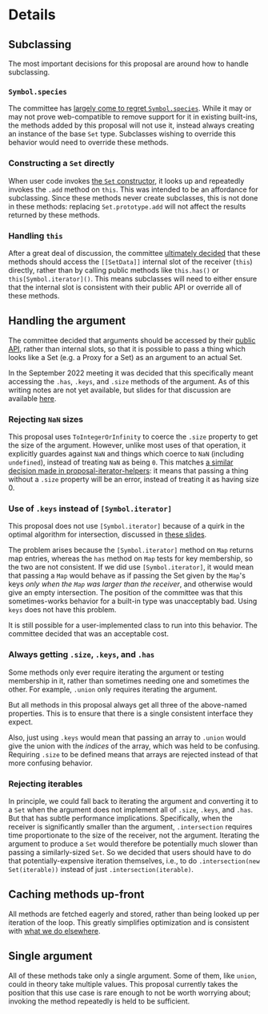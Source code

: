 # Details

## Subclassing

The most important decisions for this proposal are around how to handle subclassing.

### `Symbol.species`

The committee has [largely come to regret `Symbol.species`](https://github.com/tc39/proposal-rm-builtin-subclassing#type-iii-customizable-subclass-instance-creation-in-built-in-methods). While it may or may not prove web-compatible to remove support for it in existing built-ins, the methods added by this proposal will not use it, instead always creating an instance of the base `Set` type. Subclasses wishing to override this behavior would need to override these methods.

### Constructing a `Set` directly

When user code invokes [the `Set` constructor](https://tc39.es/ecma262/multipage/keyed-collections.html#sec-set-iterable), it looks up and repeatedly invokes the `.add` method on `this`. This was intended to be an affordance for subclassing. Since these methods never create subclasses, this is not done in these methods: replacing `Set.prototype.add` will not affect the results returned by these methods.

### Handling `this`

After a great deal of discussion, the committee [ultimately decided](https://github.com/tc39/notes/blob/6f7e075341e435f22777b07a3ee5141442d2d8a7/meetings/2022-03/mar-31.md#extending-built-ins) that these methods should access the `[[SetData]]` internal slot of the receiver (`this`) directly, rather than by calling public methods like `this.has()` or `this[Symbol.iterator]()`. This means subclasses will need to either ensure that the internal slot is consistent with their public API or override all of these methods.

## Handling the argument

The committee decided that arguments should be accessed by their [public API](https://github.com/tc39/notes/blob/6f7e075341e435f22777b07a3ee5141442d2d8a7/meetings/2022-03/mar-31.md#extending-built-ins), rather than internal slots, so that it is possible to pass a thing which looks like a Set (e.g. a Proxy for a Set) as an argument to an actual Set.

In the September 2022 meeting it was decided that this specifically meant accessing the `.has`, `.keys`, and `.size` methods of the argument. As of this writing notes are not yet available, but slides for that discussion are available [here](https://docs.google.com/presentation/d/1HCqPMsWiTtsn92gA3b1luVpnVHWVVR0iKaAE0marxkA).

### Rejecting `NaN` sizes

This proposal uses `ToIntegerOrInfinity` to coerce the `.size` property to get the size of the argument. However, unlike most uses of that operation, it explicitly guardes against `NaN` and things which coerce to `NaN` (including `undefined`), instead of treating `NaN` as being `0`. This matches [a similar decision made in proposal-iterator-helpers](https://github.com/tc39/proposal-iterator-helpers/issues/169): it means that passing a thing without a `.size` property will be an error, instead of treating it as having size 0.

### Use of `.keys` instead of `[Symbol.iterator]`

This proposal does not use `[Symbol.iterator]` because of a quirk in the optimal algorithm for intersection, discussed in [these slides](https://docs.google.com/presentation/d/1HCqPMsWiTtsn92gA3b1luVpnVHWVVR0iKaAE0marxkA/edit#slide=id.g106f4536d9_0_109).

The problem arises because the `[Symbol.iterator]` method on `Map` returns map entries, whereas the `has` method on `Map` tests for key membership, so the two are not consistent. If we did use `[Symbol.iterator]`, it would mean that passing a `Map` would behave as if passing the Set given by the `Map`'s keys _only when the `Map` was larger than the receiver_, and otherwise would give an empty intersection. The position of the committee was that this sometimes-works behavior for a built-in type was unacceptably bad. Using `keys` does not have this problem.

It is still possible for a user-implemented class to run into this behavior. The committee decided that was an acceptable cost.

### Always getting `.size`, `.keys`, and `.has`

Some methods only ever require iterating the argument or testing membership in it, rather than sometimes needing one and sometimes the other. For example, `.union` only requires iterating the argument.

But all methods in this proposal always get all three of the above-named properties. This is to ensure that there is a single consistent interface they expect.

Also, just using `.keys` would mean that passing an array to `.union` would give the union with the _indices_ of the array, which was held to be confusing. Requiring `.size` to be defined means that arrays are rejected instead of that more confusing behavior.

### Rejecting iterables

In principle, we could fall back to iterating the argument and converting it to a `Set` when the argument does not implement all of `.size`, `.keys`, and `.has`. But that has subtle  performance implications. Specifically, when the receiver is significantly smaller than the argument, `.intersection` requires time proportionate to the size of the receiver, not the argument. Iterating the argument to produce a `Set` would therefore be potentially much slower than passing a similarly-sized `Set`. So we decided that users should have to do that potentially-expensive iteration themselves, i.e., to do `.intersection(new Set(iterable))` instead of just `.intersection(iterable)`.

## Caching methods up-front

All methods are fetched eagerly and stored, rather than being looked up per iteration of the loop. This greatly simplifies optimization and is consistent with [what we do elsewhere](https://github.com/tc39/ecma262/issues/1505#issuecomment-481778163).

## Single argument

All of these methods take only a single argument. Some of them, like `union`, could in theory take multiple values. This proposal currently takes the position that this use case is rare enough to not be worth worrying about; invoking the method repeatedly is held to be sufficient.
